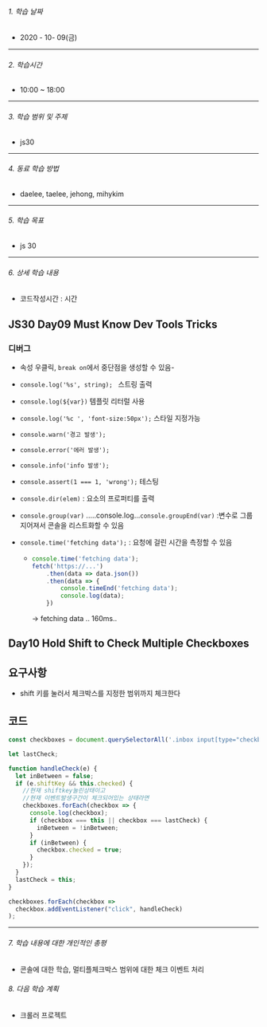 

###### 1. 학습 날짜

- 2020 - 10- 09(금)

---

###### 2. 학습시간

- 10:00 ~ 18:00

---

###### 3. 학습 범위 및 주제

- js30

---

###### 4. 동료 학습 방법 

- daelee, taelee, jehong, mihykim

---

###### 5. 학습 목표 

- js 30

---

###### 6. 상세 학습 내용

- 코드작성시간 :  시간

## JS30 Day09 Must Know Dev Tools Tricks



### 디버그

- 속성 우클릭, `break on`에서 중단점을 생성할 수 있음-

- `console.log('%s', string); ` 스트링 출력

- `console.log(${var})` 템플릿 리터럴 사용

- `console.log('%c ', 'font-size:50px');` 스타일 지정가능

- `console.warn('경고 발생');`

- `console.error('에러 발생');`

- `console.info('info 발생');`

- `console.assert(1 === 1, 'wrong');` 테스팅

- `console.dir(elem)` : 요소의 프로퍼티를 출력

- `console.group(var)` .....console.log...`console.groupEnd(var)`  :변수로 그룹지어져서 콘솔을 리스트화할 수 있음

- `console.time('fetching data');` : 요청에 걸린 시간을 측정할 수 있음

  - ```javascript
    console.time('fetching data');
    fetch('https://...')
    	.then(data => data.json())
    	.then(data => {
    		console.timeEnd('fetching data');
    		console.log(data);
    	})
    ```

    -> fetching data .. 160ms..





## Day10 Hold Shift to Check Multiple Checkboxes



## 요구사항

- shift 키를 눌러서 체크박스를 지정한 범위까지 체크한다



## 코드

```javascript
const checkboxes = document.querySelectorAll('.inbox input[type="checkbox"');

let lastCheck;

function handleCheck(e) {
  let inBetween = false;
  if (e.shiftKey && this.checked) {
    //현재 shiftkey눌린상태이고
    //현재 이벤트발생구간이 체크되어있는 상태라면
    checkboxes.forEach(checkbox => {
      console.log(checkbox);
      if (checkbox === this || checkbox === lastCheck) {
        inBetween = !inBetween;
      }
      if (inBetween) {
        checkbox.checked = true;
      }
    });
  }
  lastCheck = this;
}

checkboxes.forEach(checkbox =>
  checkbox.addEventListener("click", handleCheck)
);

```



---

###### 7. 학습 내용에 대한 개인적인 총평

- 콘솔에 대한 학습, 멀티플체크박스 범위에 대한 체크 이벤트 처리

###### 8. 다음 학습 계획

- 크롤러 프로젝트